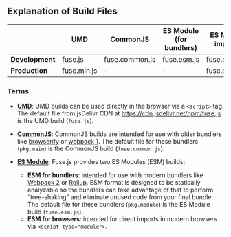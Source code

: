 ## Explanation of Build Files

|                 | UMD         | CommonJS       | ES Module (for bundlers) | ES Module (for direct import in browser) |
| --------------- | ----------- | -------------- | ------------------------ | ---------------------------------------- |
| **Development** | fuse.js     | fuse.common.js | fuse.esm.js              | fuse.esm.browser.js                      |
| **Production**  | fuse.min.js | -              | -                        | fuse.esm.browser.min.js                  |

### Terms

- **[UMD](https://github.com/umdjs/umd)**: UMD builds can be used directly in the browser via a `<script>` tag. The default file from jsDelivr CDN at https://cdn.jsdelivr.net/npm/fuse.js is the UMD build (`fuse.js`).

- **[CommonJS](http://wiki.commonjs.org/wiki/Modules/1.1)**: CommonJS builds are intended for use with older bundlers like [browserify](http://browserify.org/) or [webpack 1](https://webpack.github.io). The default file for these bundlers (`pkg.main`) is the CommonJS build (`fuse.common.js`).

- **[ES Module](http://exploringjs.com/es6/ch_modules.html)**: Fuse.js provides two ES Modules (ESM) builds:
  - **ESM for bundlers**: intended for use with modern bundlers like [Webpack 2](https://webpack.js.org) or [Rollup](http://rollupjs.org/). ESM format is designed to be statically analyzable so the bundlers can take advantage of that to perform “tree-shaking” and eliminate unused code from your final bundle. The default file for these bundlers (`pkg.module`) is the ES Module build (`fuse.esm.js`).
  - **ESM for browsers**: intended for direct imports in modern browsers via `<script type="module">`.
